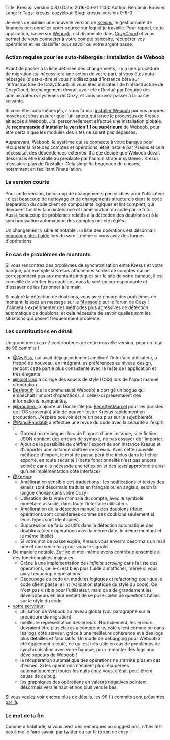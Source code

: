 Title: Kresus: version 0.8.0
Date: 2016-06-21 11:00
Author: Benjamin Bouvier
Lang: fr
Tags: kresus, cozycloud
Slug: kresus-version-0-8-0

Je viens de publier une nouvelle version de
[Kresus](https://github.com/bnjbvr/kresus/), le gestionnaire de finances
personnelles open-source sur lequel je travaille. Pour rappel, cette
application, basée sur [Weboob](http://weboob.org/), est disponible dans
[CozyCloud](https://cozy.io/en/) et vous permet de vous connecter à votre
compte bancaire, récupérer vos opérations et les classifier pour savoir où
votre argent passe.

### Action requise pour les auto-hébergés : installation de Weboob

Avant de passer à la liste détaillée des changements, il y a une procédure de
migration qui nécessitera une action de votre part, si vous êtes auto-hébergés
(c'est-à-dire si vous n'utilisez **pas** d'instance bêta sur l'infrastructure
de CozyCloud). Si vous êtes utilisateur de l'infrastructure de CozyCloud, le
changement devrait avoir été effectué par l'équipe des administrateurs systèmes
de Cozy, et vous pouvez passer à la partie suivante.

Si vous êtes auto-hébergés, il vous faudra [installer
Weboob](http://weboob.org/install) par vos propres moyens et vous assurer que
l'utilisateur qui lance le processus de Kresus ait accès à Weboob. J'ai
personnellement effectué une installation globale. Je **recommande d'installer
la version 1.1 ou supérieure** de Weboob, pour être certain que les modules des
sites ne soient pas dépassés.

Auparavant, Weboob, le système qui se connecte à votre banque pour récupérer la
liste des comptes et opérations, était installé par Kresus et cela nécessitait
des dépendences externes. Il a été décidé que Weboob devait désormais être
installé au préalable par l'administrateur système : Kresus n'essaiera plus de
l'installer. Cela simplifie beaucoup de choses, notamment en facilitant
l'installation.

### La version courte

Pour cette version, beaucoup de changements peu visibles pour l'utilisateur :
c'est beaucoup de nettoyage et de changements structurels dans le code
(séparation du code client en composants logiques et lint complet), qui
devraient faciliter la maintenance et l'amélioration du code par le futur.
Aussi, beaucoup de problèmes relatifs à la détection des doublons et à la
synchronisation automatique des comptes ont été réglés.

Un changement visible et notable : la liste des opérations est désormais
[beaucoup plus fluide](https://twitter.com/bnjbvr/status/730309653943492612)
lors du scroll, même si vous avez des tonnes d'opérations.

### En cas de problèmes de montants

Si vous rencontrez des problèmes de synchronisation entre Kresus et votre
banque, par exemple si Kresus affiche des soldes de comptes qui ne
correspondent pas aux montants indiqués sur le site de votre banque, il est
conseillé de vérifier les doublons dans la section correspondante et d'essayer
de les fusionner à la main.

Si malgré la détection de doublons, vous avez encore des problèmes de montant,
laissez un message sur le [fil associé](https://forum.cozy.io/t/app-kresus/224)
sur le forum de Cozy ! J'aimerais expérimenter des méthodes plus agressives de
détection automatique de doublons, et cela nécessite de savoir quelles sont les
situations qui posent fréquemment problème.

### Les contributions en détail

Un grand merci aux 7 contributeurs de cette nouvelle version, pour un total de
96 commits !

- [@AwYiss](https://github.com/AwYiss), qui avait déjà grandement amélioré
  l'interface utilisateur, a frappé de nouveau, en intégrant les préférences au
  niveau design, rendant cette partie plus consistente avec le reste de
  l'application et très élégante.
- [@nicofrand](https://github.com/nicofrand) a corrigé des soucis de style
  (CSS) lors de l'ajout manuel d'opération.
- [Bezleputh](https://www.openhub.net/accounts/Bezleputh) (de la communauté
  Weboob) a corrigé un bogue qui empêchait l'import d'opérations, si celles-ci
  présentaient des informations manquantes.
- [@brouberol](https://github.com/brouberol) a ajouté un Dockerfile (ou
  [RecetteÀMarcel](https://github.com/brouberol/marcel) pour les puristes de l'OS
  souverain) afin de pouvoir tester Kresus rapidement en production. J'espère
  pouvoir écrire un peu plus sur le sujet bientôt.
- [@PandiPanda69](https://github.com/PandiPanda69) a effectué une revue du code
  avec la sécurité à l'esprit :
    - Correction de bogue : lors de l'import d'une instance, si le fichier JSON
      contient des erreurs de syntaxe, ne pas essayer de l'importer.
    - Ajout de la possibilité de chiffrer l'export de son instance Kresus et
      d'importer une instance chiffrée de Kresus. Avec cette nouvelle méthode
      d'import, le mot de passe peut être inclus dans le fichier exporté, en
      toute sécurité ! (cette fonctionnalité n'est pas encore activée car elle
      nécessite une réflexion et des tests approfondis ainsi qu'une
      implémentation côté interface)
- [@ZeHiro](https://github.com/ZeHiro):
    - Amélioration sensible des traductions : les notifications et textes des
      emails sont désormais traduits en français ou en anglais, selon la langue
      choisie dans votre Cozy !
    - Utilisation de la vraie monnaie du compte, avec le symbole monétaire
      associé, dans toute l'interface utilisateur.
    - Amélioration de la détection manuelle des doublons (deux opérations sont
      considérées comme des doublons seulement si leurs types sont identiques).
    - Suppression de faux positifs dans la détection automatique des doublons
      (deux opérations avec la même date, le même montant et le même libellé).
    - Si votre mot de passe expire, Kresus vous enverra désormais un mail une
      et une seule fois pour vous le signaler.
- De manière notable, ZeHiro et moi-même avons contribué ensemble à des
  fonctionnalités majeures :
    - Grâce à une implémentation de *l'infinite scrolling* dans la
      liste des opérations, celle-ci est bien plus fluide à s'afficher, même si
      vous avez beaucoup d'opérations !
    - Découpage du code en modules logiques et refactoring pour que le code
      client passe le lint (validation statique du style du code). Ce n'est pas
      visible pour l'utilisateur, mais ça aide grandement les développeurs en
      leur évitant de se poser plein de questions futiles sur le style du code.
- [votre serviteur](https://github.com/bnjbvr):
    - utilisation de Weboob au niveau global (voir paragraphe sur la procédure
      de migration).
    - meilleure représentation des erreurs. Normalement, les erreurs devraient
      être plus claires à comprendre, côté client comme ou dans les logs côté
      serveur, grâce à une meilleure cohérence et à des logs plus détaillés et
      facultatifs. Un mode de debugging pour Weboob a été également rajouté, ce
      qui est très utile en cas de problèmes de synchronisation avec votre
      banque, pour remonter des logs aux développeurs de Weboob !
    - la récupération automatique des opérations ne s'arrête plus en cas
      d'échec. Si les opérations n'étaient plus récupérées automatiquement
      toutes les nuits chez vous, c'était peut-être à cause de ce bug.
    - les graphiques des opérations en valeurs négatives pointent désormais
      vers le haut et non plus vers le bas.

Si vous voulez voir encore plus de détails, les 96 (!) commits sont présentés [par
là](https://github.com/bnjbvr/kresus/compare/19312b5c081404eda3d1d23bea410cfb04b103da...6fb93ab3a45ccbb3afcd8ccc62b737fe63c4d395).

### Le mot de la fin

Comme d'habitude, si vous avez des remarques ou suggestions,
n'hésitez-pas à me le faire savoir, par
[twitter](https://twitter.com/bnjbvr/) ou sur le
[forum](https://forum.cozy.io/t/app-kresus/224) de cozy !

